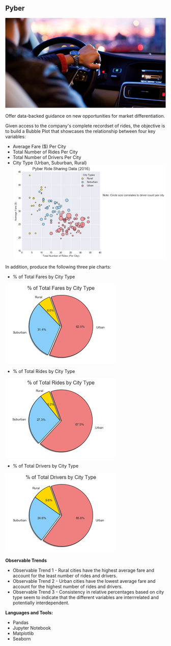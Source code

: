 ## Pyber

![pyber0](Images/pyber0.png)

Offer data-backed guidance on new opportunities for market differentiation.

Given access to the company's complete recordset of rides, the objective is to build a Bubble Plot that showcases the relationship between four key variables:
- Average Fare ($) Per City
- Total Number of Rides Per City
- Total Number of Drivers Per City
- City Type (Urban, Suburban, Rural)
![pyber1](Images/pyber1.png)

In addition, produce the following three pie charts:
- % of Total Fares by City Type

![pyber2](Images/pyber2.png)

- % of Total Rides by City Type

![pyber3](Images/pyber3.png)

- % of Total Drivers by City Type

![pyber4](Images/pyber4.png)

**Observable Trends**
- Observable Trend 1 - Rural cities have the highest average fare and account for the least number of rides and drivers.
- Observable Trend 2 - Urban cities have the lowest average fare and account for the highest number of rides and drivers.
- Observable Trend 3 - Consistency in relative percentages based on city type seem to indicate that the different variables are interrrelated and potentially interdependent.

**Languages and Tools:**
- Pandas
- Jupyter Notebook
- Matplotlib
- Seaborn

